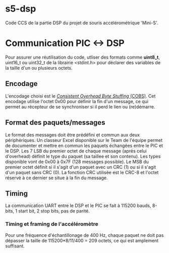 # s5-dsp
Code CCS de la partie DSP du projet de souris accélérométrique 'Mini-S'.

# Communication PIC <-> DSP

Pour assurer une réutilisation du code, utliser des formats comme **uint8_t**, uint16_t ou uint32_t de la librairie <stdint.h> pour déclarer des variables de la taille d'un ou plusieurs octets.

## Encodage

L'encodage choisi est le [*Consistent Overhead Byte Stuffing* (COBS)](https://en.wikipedia.org/wiki/Consistent_Overhead_Byte_Stuffing). Cet encodage utilise l'octet 0x00 pour définir la fin d'un message, ce qui permet au récepteur de se synchroniser si il perd le lien ou (re)démarre.

## Format des paquets/messages

Le format des messages doit être prédéfini et commun aux deux périphériques. Un classeur Excel disponible sur le Team de l'équipe permet de documenter et mettre en commun les paquets échangées entre le PIC et le DSP. Les 7 LSB du premier octet de chaque message (après celui d'overhead) définit le type du paquet (sa taillee et son contenu). Les types disponible vont de 0x00 à 0x7F (128 messages possible). Le MSB du premier octet définit si il s'agit d'un paquet avec un CRC (1) ou si il s'agit d'un paquet sans CRC (0). La fonction CRC utilisée est le CRC-8 et l'octet réservé à ce dernier se situe à la fin du message.

## Timing

La communication UART entre le DSP et le PIC se fait à 115200 bauds, 8-bits, 1 start bit, 2 stop bits, pas de parité.

### Timing et framing de l'accéléromètre

Pour une fréquence d'échantillonage de 400 Hz, chaque paquet ne doit pas dépasser la taille de 115200\*8/11/400 = 209 octets, ce qui est amplement suffisant.
